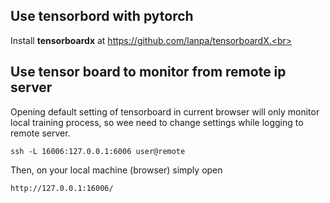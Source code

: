 ## Use tensorbord with pytorch
Install <b>tensorboardx</b> at https://github.com/lanpa/tensorboardX.<br>

## Use tensor board to monitor from remote ip server
Opening default setting of tensorboard in current browser will only monitor local training process, 
so wee need to change settings while logging to remote server.<br>

```console
ssh -L 16006:127.0.0.1:6006 user@remote
```
Then, on your local machine (browser) simply open <br>
```console
http://127.0.0.1:16006/
```